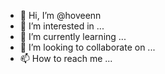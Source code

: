 - 👋 Hi, I’m @hoveenn
- 👀 I’m interested in ...
- 🌱 I’m currently learning ...
- 💞️ I’m looking to collaborate on ...
- 📫 How to reach me ...

<!---
hoveenn/hoveenn is a ✨ special ✨ repository because its `README.md` (this file) appears on your GitHub profile.
You can click the Preview link to take a look at your changes.
--->
